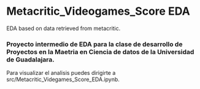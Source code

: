 # Metacritic_Videogames_Score EDA
EDA based on data retrieved from metacritic.

### Proyecto intermedio de EDA para la clase de desarrollo de Proyectos en la Maetria en Ciencia de datos de la Universidad de Guadalajara.

Para visualizar el analisis puedes dirigirte a src/Metacritic_Videgames_Score_EDA.ipynb.
